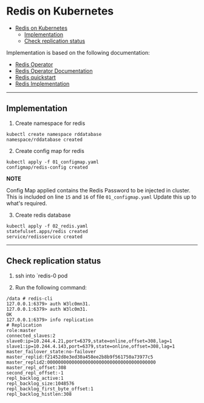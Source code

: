# Redis on Kubernetes

- [Redis on Kubernetes](#redis-on-kubernetes)
  - [Implementation](#implementation)
  - [Check replication status](#check-replication-status)

Implementation is based on the following documentation: 

- [Redis Operator](https://operatorhub.io/operator/redis-operator)
- [Redis Operator Documentation](https://ot-container-kit.github.io/redis-operator/guide/#supported-features)
- [Redis quickstart](https://docs.redis.com/latest/kubernetes/deployment/quick-start/)
- [Redis Implementation](https://www.containiq.com/post/deploy-redis-cluster-on-kubernetes)


---

## Implementation

1. Create namespace for redis

```shell
kubectl create namespace rddatabase
namespace/rddatabase created
```

2. Create config map for redis

```shell
kubectl apply -f 01_configmap.yaml 
configmap/redis-config created
```


**NOTE**

Config Map applied contains the Redis Password to be injected in cluster. This is included on line `15` and `16` of file `01_configmap.yaml` Update this up to what's required. 

3. Create redis database

```shell
kubectl apply -f 02_redis.yaml 
statefulset.apps/redis created
service/redisservice created
```

---

## Check replication status

1. ssh into `redis-0 pod

2. Run the following command: 

```shell
/data # redis-cli 
127.0.0.1:6379> auth W3lc0mn31.
127.0.0.1:6379> auth W3lc0m31.
OK
127.0.0.1:6379> info replication
# Replication
role:master
connected_slaves:2
slave0:ip=10.244.4.21,port=6379,state=online,offset=308,lag=1
slave1:ip=10.244.4.143,port=6379,state=online,offset=308,lag=1
master_failover_state:no-failover
master_replid:f21452d8e3ed30a458ee2b8b9f561750a73977c5
master_replid2:0000000000000000000000000000000000000000
master_repl_offset:308
second_repl_offset:-1
repl_backlog_active:1
repl_backlog_size:1048576
repl_backlog_first_byte_offset:1
repl_backlog_histlen:308
```
